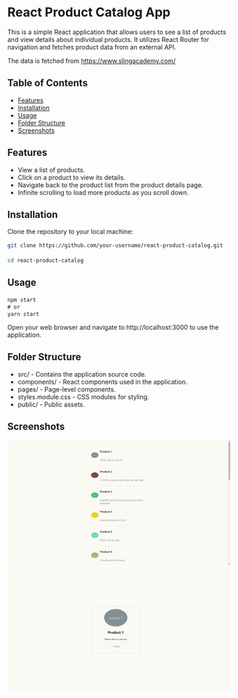 # React Product Catalog App

This is a simple React application that allows users to see a list  of products and view details about individual products. It utilizes React Router for navigation and fetches product data from an external API.

The data is fetched from https://www.slingacademy.com/

## Table of Contents

- [Features](#features)
- [Installation](#installation)
- [Usage](#usage)
- [Folder Structure](#folder-structure)
- [Screenshots](#Screenshots)


## Features

- View a list of products.
- Click on a product to view its details.
- Navigate back to the product list from the product details page.
- Infinite scrolling to load more products as you scroll down.

## Installation

 Clone the repository to your local machine:
```bash
git clone https://github.com/your-username/react-product-catalog.git

cd react-product-catalog
```

## Usage

    npm start
    # or
    yarn start
Open your web browser and navigate to http://localhost:3000 to use the application.

## Folder Structure
*  src/ - Contains the application source code.
* components/ - React components used in the application.
* pages/ - Page-level components.
* styles.module.css - CSS modules for styling.
* public/ - Public assets.

## Screenshots

![All products](allproducts.png)
![product](productdetails.png)
